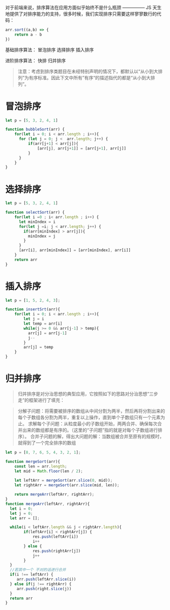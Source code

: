 对于前端来说，排序算法在应用方面似乎始终不是什么瓶颈 ————— JS 天生地提供了对排序能力的支持，很多时候，我们实现排序只需要这样寥寥数行的代码：

```js
arr.sort((a,b) => {
    return a - b
})
```

基础排序算法：
冒泡排序
选择排序
插入排序

进阶排序算法：
快排
归并排序


> 注意：考虑到排序类题目在未经特别声明的情况下，都默认以“从小到大排列”为有序标准。因此下文中所有”有序“的描述指代的都是“从小到大排列”。

# 冒泡排序
```js
let p = [5, 3, 2, 4, 1]

function bubbleSort(arr) {
    for(let i = 0; i < arr.length ; i++){
      for (let j = 0; j <  arr.length; j++) {
          if(arr[j+1] < arr[j]){
              [arr[j], arr[j+1]] = [arr[j+1], arr[j]]
          }
      }
    }
}
```

# 选择排序
```js
let p = [5, 3, 2, 4, 1]

function selectSort(arr) {
    for(let i =0 ; i< arr.length ; i++) {
      let minIndex = i
      for(let j =i; j < arr.length; j++) {
        if(arr[minIndex] > arr[j]){
          minIndex = j
        }
      }
      [arr[i], arr[minIndex]] = [arr[minIndex], arr[i]]
    }
    return arr
}
```

# 插入排序
```js
let p = [1, 5, 2, 4, 3];

function insertSrt(arr){
    for(let i = 0; i < arr.length ; i++){
        let j = i
        let temp = arr[i]
        while(j >= 0 && arr[j-1] > temp){
          arr[j] = arr[j-1]
          j--
        }
        arr[j] = temp
    }
}
```

# 归并排序

>归并排序是对分治思想的典型应用，它按照如下的思路对分治思想“三步走”的框架进行了填充：

>分解子问题：将需要被排序的数组从中间分割为两半，然后再将分割出来的每个子数组各分割为两半，重复以上操作，直到单个子数组只有一个元素为止。
>求解每个子问题：从粒度最小的子数组开始，两两合并、确保每次合并出来的数组都是有序的。（这里的“子问题”指的就是对每个子数组进行排序）。
>合并子问题的解，得出大问题的解：当数组被合并至原有的规模时，就得到了一个完全排序的数组

```js
let p = [8, 7, 6, 5, 4, 3, 2, 1];

function mergeSort(arr){
    const len = arr.length;
    let mid = Math.floor(len / 2);
    
    let leftArr = mergeSort(arr.slice(0, mid));
    let rightArr = mergeSort(arr.slice(mid, len));

    return mergeArr(leftArr, rightArr);
}
function mergeArr(leftArr, rightArr){
  let i = 0;
  let j = 0;
  let arr = [];

  while(i < leftArr.length && j < rightArr.length){
        if(leftArr[i] < rightArr[j]) {
            res.push(leftArr[i])
            i++
        } else {
            res.push(rightArr[j])
            j++
        }
  }
  //若其中一个 不对的话进行合并
  if(i !== leftArr) {
     arr.push(leftArr.slice(i))
  } else if(j !== rightArr) {
     arr.push(right.slice(j))
  }
  return arr
}
```

